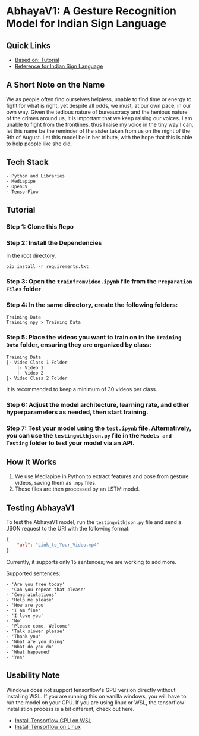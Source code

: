 # AbhayaV1: A Gesture Recognition Model for Indian Sign Language

## Quick Links

- [Based on: Tutorial](https://www.youtube.com/watch?v=doDUihpj6ro&t=6432s&ab_channel=NicholasRenotte)
- [Reference for Indian Sign Language](https://data.mendeley.com/datasets/kcmpdxky7p/1)

## A Short Note on the Name

We as people often find ourselves helpless, unable to find time or energy to fight for what is right, yet despite all odds, we must, at our own pace, in our own way. Given the tedious nature of bureaucracy and the henious nature of the crimes around us, it is important that we keep raising our voices.
I am unable to fight from the frontlines, thus I raise my voice in the tiny way I can, let this name be the reminder of the sister taken from us on the night of the 9th of August. Let this model be in her tribute, with the hope that this is able to help people like she did.

## Tech Stack

```plaintext
- Python and Libraries
- Mediapipe
- OpenCV
- TensorFlow
```

## Tutorial

### Step 1: Clone this Repo

### Step 2: Install the Dependencies
In the root directory.
```plaintext
pip install -r requirements.txt
```

### Step 3: Open the `trainfromvideo.ipynb` file from the `Preparation Files` folder

### Step 4: In the same directory, create the following folders:

```plaintext
Training Data
Training npy > Training Data
```

### Step 5: Place the videos you want to train on in the `Training Data` folder, ensuring they are organized by class:

```plaintext
Training Data
|- Video Class 1 Folder
    |- Video 1
    |- Video 2
|- Video Class 2 Folder
```

It is recommended to keep a minimum of 30 videos per class.

### Step 6: Adjust the model architecture, learning rate, and other hyperparameters as needed, then start training.

### Step 7: Test your model using the `test.ipynb` file. Alternatively, you can use the `testingwithjson.py` file in the `Models and Testing` folder to test your model via an API.

## How it Works

1. We use Mediapipe in Python to extract features and pose from gesture videos, saving them as `.npy` files.
2. These files are then processed by an LSTM model.

## Testing AbhayaV1

To test the AbhayaV1 model, run the `testingwithjson.py` file and send a JSON request to the URI with the following format:

```json
{
    "url": "Link_to_Your_Video.mp4"
}
```

Currently, it supports only 15 sentences; we are working to add more.

Supported sentences:

```plaintext
- 'Are you free today' 
- 'Can you repeat that please'
- 'Congratulations' 
- 'Help me please' 
- 'How are you' 
- 'I am fine'
- 'I love you' 
- 'No' 
- 'Please come, Welcome' 
- 'Talk slower please'
- 'Thank you' 
- 'What are you doing' 
- 'What do you do'
- 'What happened' 
- 'Yes'
```

## Usability Note
Windows does not support tensorflow's GPU version directly without installing WSL. If you are running this on vanilla windows, you will have to run the model on your CPU. If you are using linux or WSL, the tensorflow installation process is a bit different, check out here.
- [Install Tensorflow GPU on WSL](https://medium.com/@momchilbattlenet/simple-guide-for-installing-tensorflow-gpu-version-on-wsl2-7e8aec2e3001#:~:text=Just%20install%20the%20Game%20ready,programs%20from%20your%20Windows%20PC)
- [Install Tensorflow on Linux](https://www.tensorflow.org/install/pip#linux)

